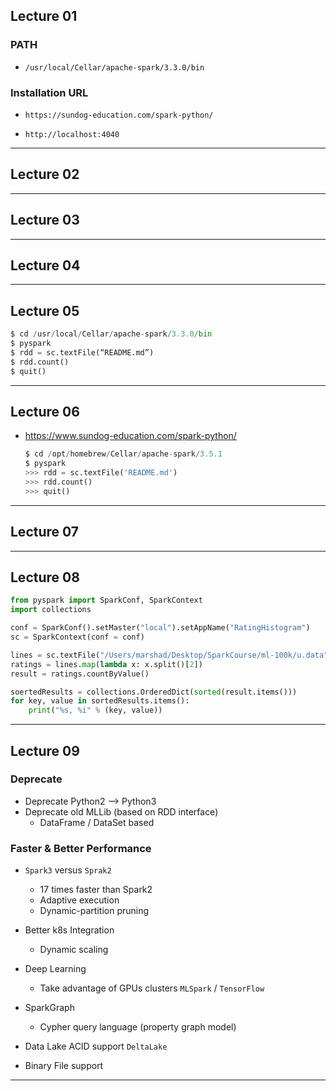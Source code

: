 ## Lecture 01

### PATH 
* `/usr/local/Cellar/apache-spark/3.3.0/bin`

### Installation URL
* `https://sundog-education.com/spark-python/`

* `http://localhost:4040`

***

## Lecture 02

***

## Lecture 03

***

## Lecture 04

***

## Lecture 05
```python
$ cd /usr/local/Cellar/apache-spark/3.3.0/bin
$ pyspark
$ rdd = sc.textFile(“README.md”)
$ rdd.count()
$ quit()
```

***

## Lecture 06

* https://www.sundog-education.com/spark-python/

  ```python
  $ cd /opt/homebrew/Cellar/apache-spark/3.5.1
  $ pyspark
  >>> rdd = sc.textFile('README.md')
  >>> rdd.count()
  >>> quit()
  ```

***

## Lecture 07

***

## Lecture 08

```python
from pyspark import SparkConf, SparkContext
import collections

conf = SparkConf().setMaster("local").setAppName("RatingHistogram")
sc = SparkContext(conf = conf)

lines = sc.textFile("/Users/marshad/Desktop/SparkCourse/ml-100k/u.data")
ratings = lines.map(lambda x: x.split()[2])
result = ratings.countByValue()

soertedResults = collections.OrderedDict(sorted(result.items()))
for key, value in sortedResults.items():
	print("%s, %i" % (key, value))
```

***

## Lecture 09

### Deprecate

* Deprecate Python2 --> Python3
* Deprecate old MLLib (based on RDD interface)
    * DataFrame / DataSet based

### Faster & Better Performance

* `Spark3` versus `Sprak2` 
	* 17 times faster than Spark2
	* Adaptive execution
	* Dynamic-partition pruning

* Better k8s Integration
	* Dynamic scaling
* Deep Learning
	* Take advantage of GPUs clusters `MLSpark` / `TensorFlow`
* SparkGraph
	* Cypher query language (property graph model)
* Data Lake ACID support `DeltaLake`
* Binary File support

***
